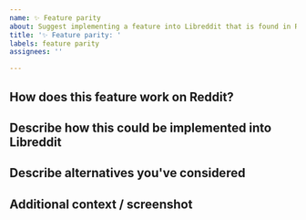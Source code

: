 ```yaml
---
name: ✨ Feature parity
about: Suggest implementing a feature into Libreddit that is found in Reddit.com
title: '✨ Feature parity: '
labels: feature parity
assignees: ''

---
```


## How does this feature work on Reddit?
<!--
  A clear and concise description of what the feature is.
-->

## Describe how this could be implemented into Libreddit
<!--
  A clear and concise description of what you want to happen.
-->

## Describe alternatives you've considered
<!--
  A clear and concise description of any alternative solutions or features you've considered.
-->

## Additional context / screenshot
<!--
  Add any other context or screenshots about the feature parity request here.
-->
